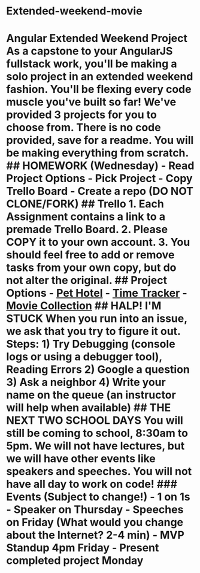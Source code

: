 # Extended-weekend-movie
# Angular Extended Weekend Project  As a capstone to your AngularJS fullstack work, you'll be making a solo project in an extended weekend fashion.  You'll be flexing every code muscle you've built so far!  We've provided 3 projects for you to choose from. There is no code provided, save for a readme.  You will be making everything from scratch.   ## HOMEWORK (Wednesday)  - Read Project Options - Pick Project - Copy Trello Board - Create a repo (DO NOT CLONE/FORK)  ## Trello  1. Each Assignment contains a link to a premade Trello Board.  2. Please COPY it to your own account.  3. You should feel free to add or remove tasks from your own copy, but do not alter the original.  ## Project Options  - [Pet Hotel](https://github.com/PrimeAcademy/pet-hotel-weekend-project) - [Time Tracker](https://github.com/PrimeAcademy/time-tracker-project) - [Movie Collection](https://github.com/PrimeAcademy/movie-collection-project)  ## HALP! I'M STUCK  When you run into an issue, we ask that you try to figure it out.   Steps: 1) Try Debugging (console logs or using a debugger tool), Reading Errors 2) Google a question 3) Ask a neighbor 4) Write your name on the queue (an instructor will help when available)  ## THE NEXT TWO SCHOOL DAYS  You will still be coming to school, 8:30am to 5pm. We will not have lectures, but we will have other events like speakers and speeches. **You will not have all day to work on code!**   ### Events (Subject to change!) - 1 on 1s - Speaker on Thursday - Speeches on Friday (What would you change about the Internet? 2-4 min) - MVP Standup 4pm Friday - Present completed project Monday
